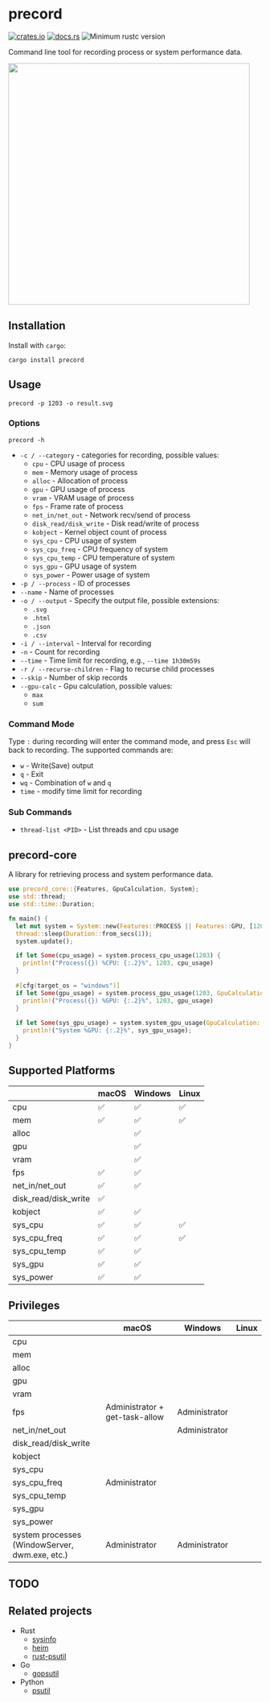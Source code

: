 # precord

[![crates.io](https://img.shields.io/crates/v/precord.svg)](https://crates.io/crates/precord)
[![docs.rs](https://docs.rs/precord/badge.svg)](https://docs.rs/precord)
![Minimum rustc version](https://img.shields.io/badge/rustc-1.64+-green.svg)

Command line tool for recording process or system performance data.

<img src="asset/Chrome.svg" width="480"></img>

## Installation

Install with `cargo`:

```shell
cargo install precord
```

## Usage

```shell
precord -p 1203 -o result.svg
```

### Options

```shell
precord -h
```

- `-c / --category` - categories for recording, possible values:
  - `cpu` - CPU usage of process
  - `mem` - Memory usage of process
  - `alloc` - Allocation of process
  - `gpu` - GPU usage of process
  - `vram` - VRAM usage of process
  - `fps` - Frame rate of process
  - `net_in/net_out` - Network recv/send of process
  - `disk_read/disk_write` - Disk read/write of process
  - `kobject` - Kernel object count of process
  - `sys_cpu` - CPU usage of system
  - `sys_cpu_freq` - CPU frequency of system
  - `sys_cpu_temp` - CPU temperature of system
  - `sys_gpu` - GPU usage of system
  - `sys_power` - Power usage of system
- `-p / --process` - ID of processes
- `--name` - Name of processes
- `-o / --output` - Specify the output file, possible extensions:
  - `.svg`
  - `.html`
  - `.json`
  - `.csv`
- `-i / --interval` - Interval for recording
- `-n` - Count for recording
- `--time` - Time limit for recording, e.g., `--time 1h30m59s`
- `-r / --recurse-children` - Flag to recurse child processes
- `--skip` - Number of skip records
- `--gpu-calc` - Gpu calculation, possible values:
  - `max`
  - `sum`

### Command Mode
Type `:` during recording will enter the command mode, and press `Esc` will back to recording. The supported commands are:
- `w` - Write(Save) output
- `q` - Exit
- `wq` - Combination of `w` and `q` 
- `time` - modify time limit for recording

### Sub Commands

- `thread-list <PID>` - List threads and cpu usage

## precord-core

A library for retrieving process and system performance data.

```rust
use precord_core::{Features, GpuCalculation, System};
use std::thread;
use std::time::Duration;

fn main() {
  let mut system = System::new(Features::PROCESS || Features::GPU, [1203]).unwrap();
  thread::sleep(Duration::from_secs(1));
  system.update();

  if let Some(cpu_usage) = system.process_cpu_usage(1203) {
    println!("Process({}) %CPU: {:.2}%", 1203, cpu_usage)
  }
  
  #[cfg(target_os = "windows")]
  if let Some(gpu_usage) = system.process_gpu_usage(1203, GpuCalculation::Max) {
    println!("Process({}) %GPU: {:.2}%", 1203, gpu_usage)
  }
  
  if let Some(sys_gpu_usage) = system.system_gpu_usage(GpuCalculation::Max) {
    println!("System %GPU: {:.2}%", sys_gpu_usage);
  }
}
```

## Supported Platforms

|                      | macOS              | Windows            | Linux              |
|----------------------|--------------------|--------------------|--------------------|
| cpu                  | :white_check_mark: | :white_check_mark: | :white_check_mark: |
| mem                  | :white_check_mark: | :white_check_mark: | :white_check_mark: |
| alloc                |                    | :white_check_mark: |                    |
| gpu                  |                    | :white_check_mark: |                    |
| vram                 |                    | :white_check_mark: |                    |
| fps                  | :white_check_mark: | :white_check_mark: |                    |
| net_in/net_out       | :white_check_mark: | :white_check_mark: |                    |
| disk_read/disk_write | :white_check_mark: |                    |                    |
| kobject              | :white_check_mark: | :white_check_mark: |                    |
| sys_cpu              | :white_check_mark: | :white_check_mark: | :white_check_mark: |
| sys_cpu_freq         | :white_check_mark: | :white_check_mark: | :white_check_mark: |
| sys_cpu_temp         | :white_check_mark: | :white_check_mark: |                    |
| sys_gpu              | :white_check_mark: | :white_check_mark: |                    |
| sys_power            | :white_check_mark: | :white_check_mark: |                    |

## Privileges

|                                                    | macOS                          | Windows       | Linux |
|----------------------------------------------------|--------------------------------|---------------|-------|
| cpu                                                |                                |               |       |
| mem                                                |                                |               |       |
| alloc                                              |                                |               |       |
| gpu                                                |                                |               |       |
| vram                                               |                                |               |       |
| fps                                                | Administrator + get-task-allow | Administrator |       |
| net_in/net_out                                     |                                | Administrator |       |
| disk_read/disk_write                               |                                |               |       |
| kobject                                            |                                |               |       |
| sys_cpu                                            |                                |               |       |
| sys_cpu_freq                                       | Administrator                  |               |       |
| sys_cpu_temp                                       |                                |               |       |
| sys_gpu                                            |                                |               |       |
| sys_power                                          |                                |               |       |
| system processes<br/>(WindowServer, dwm.exe, etc.) | Administrator                  | Administrator |       |


## TODO

## Related projects

- Rust
  - [sysinfo]
  - [heim]
  - [rust-psutil]
- Go
  - [gopsutil]
- Python
  - [psutil]

[sysinfo]: https://github.com/GuillaumeGomez/sysinfo
[heim]: https://github.com/heim-rs/heim
[rust-psutil]: https://github.com/rust-psutil/rust-psutil
[gopsutil]: https://github.com/shirou/gopsutil
[psutil]: https://github.com/giampaolo/psutil

